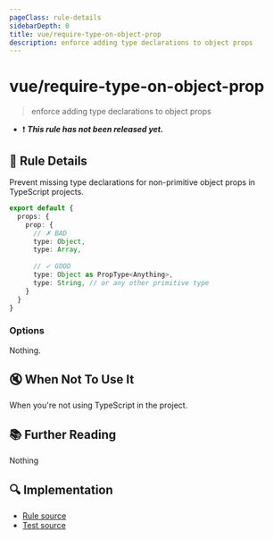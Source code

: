 ```yaml
---
pageClass: rule-details
sidebarDepth: 0
title: vue/require-type-on-object-prop
description: enforce adding type declarations to object props
---
```

# vue/require-type-on-object-prop

> enforce adding type declarations to object props

- :exclamation: <badge text="This rule has not been released yet." vertical="middle" type="error"> ***This rule has not been released yet.*** </badge>

## :book: Rule Details

Prevent missing type declarations for non-primitive object props in TypeScript projects.

<eslint-code-block :rules="{'vue/require-type-on-object-prop': ['error']}">

```ts
export default {
  props: {
    prop: {
      // ✗ BAD
      type: Object,
      type: Array,
      
      // ✓ GOOD
      type: Object as PropType<Anything>,
      type: String, // or any other primitive type
    }
  }
}
```

</eslint-code-block>

### Options

Nothing.

## :mute: When Not To Use It

When you're not using TypeScript in the project.

## :books: Further Reading

Nothing

## :mag: Implementation

- [Rule source](https://github.com/vuejs/eslint-plugin-vue/blob/master/lib/rules/require-type-on-object-prop.js)
- [Test source](https://github.com/vuejs/eslint-plugin-vue/blob/master/tests/lib/rules/require-type-on-object-prop.js)
